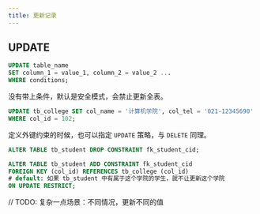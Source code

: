 ```yaml
---
title: 更新记录
---
```


## UPDATE

```sql title="Syntax"
UPDATE table_name
SET column_1 = value_1, column_2 = value_2 ...
WHERE conditions;
```

没有带上条件，默认是安全模式，会禁止更新全表。

```sql title="Example"
UPDATE tb_college SET col_name = '计算机学院', col_tel = '021-12345690'
WHERE col_id = 102;
```

定义外键约束的时候，也可以指定 `UPDATE` 策略，与 `DELETE` 同理。

```sql
ALTER TABLE tb_student DROP CONSTRAINT fk_student_cid;

ALTER TABLE tb_student ADD CONSTRAINT fk_student_cid
FOREIGN KEY (col_id) REFERENCES tb_college (col_id)
# default: 如果 tb_student 中有属于这个学院的学生，就不让更新这个学院
ON UPDATE RESTRICT;
```

// TODO: 复杂一点场景：不同情况，更新不同的值
